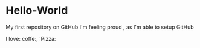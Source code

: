 Hello-World
===========

My first repository on GitHub
I'm feeling proud , as I'm able to setup GitHub

I love: coffe:, :Pizza:
